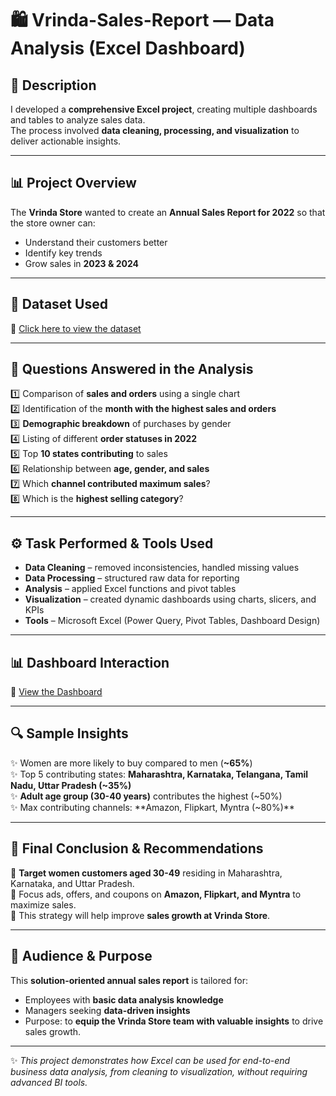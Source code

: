 # 🛍️ Vrinda-Sales-Report — Data Analysis (Excel Dashboard)

## 📖 Description  
I developed a **comprehensive Excel project**, creating multiple dashboards and tables to analyze sales data.  
The process involved **data cleaning, processing, and visualization** to deliver actionable insights.  

---

## 📊 Project Overview  
The **Vrinda Store** wanted to create an **Annual Sales Report for 2022** so that the store owner can:  
- Understand their customers better  
- Identify key trends  
- Grow sales in **2023 & 2024**  

---

## 📂 Dataset Used  
📌 [Click here to view the dataset](https://github.com/Afnantab/Vrindar-Sales-Report--Data-Analysis-/blob/main/Vrinda%20Store%20project.xlsx)  

---

## **📌 Questions Answered in the Analysis**  
1️⃣ Comparison of **sales and orders** using a single chart  
2️⃣ Identification of the **month with the highest sales and orders**  
3️⃣ **Demographic breakdown** of purchases by gender  
4️⃣ Listing of different **order statuses in 2022**  
5️⃣ Top **10 states contributing** to sales  
6️⃣ Relationship between **age, gender, and sales**  
7️⃣ Which **channel contributed maximum sales**?  
8️⃣ Which is the **highest selling category**?  

---

## ⚙️ Task Performed & Tools Used  
- **Data Cleaning** – removed inconsistencies, handled missing values  
- **Data Processing** – structured raw data for reporting  
- **Analysis** – applied Excel functions and pivot tables  
- **Visualization** – created dynamic dashboards using charts, slicers, and KPIs  
- **Tools** – Microsoft Excel (Power Query, Pivot Tables, Dashboard Design)  

---

## 📊 Dashboard Interaction  
📌 [View the Dashboard](https://github.com/Afnantab/Vrindar-Sales-Report--Data-Analysis-/blob/main/dashboard%20.png)  

---

## 🔍 Sample Insights  
✨ Women are more likely to buy compared to men (**~65%**)  
✨ Top 5 contributing states: **Maharashtra, Karnataka, Telangana, Tamil Nadu, Uttar Pradesh (~35%)**  
✨ **Adult age group (30-40 years)** contributes the highest (~50%)  
✨ Max contributing channels: **Amazon, Flipkart, Myntra (~80%)**  

---

## 🎯 Final Conclusion & Recommendations  
📌 **Target women customers aged 30-49** residing in Maharashtra, Karnataka, and Uttar Pradesh.  
📌 Focus ads, offers, and coupons on **Amazon, Flipkart, and Myntra** to maximize sales.  
📌 This strategy will help improve **sales growth at Vrinda Store**.  

---

## 👥 Audience & Purpose  
This **solution-oriented annual sales report** is tailored for:  
- Employees with **basic data analysis knowledge**  
- Managers seeking **data-driven insights**  
- Purpose: to **equip the Vrinda Store team with valuable insights** to drive sales growth.  

---

✨ *This project demonstrates how Excel can be used for end-to-end business data analysis, from cleaning to visualization, without requiring advanced BI tools.*
